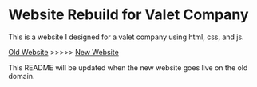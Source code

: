 # Website Rebuild for Valet Company
This is a website I designed for a valet company using html, css, and js. 

[Old Website](https://precision-parking.com) >>>>> [New Website](https://natepotter.dev)

This README will be updated when the new website goes live on the old domain. 
